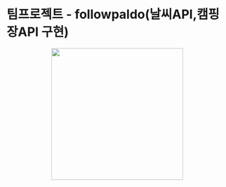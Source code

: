 # 팀프로젝트 - followpaldo(날씨API,캠핑장API 구현)



<p align="center"><img src="https://github.com/followpaldo/followpaldo_project/assets/151708233/333d689f-b45a-498f-9b56-4318beda2421" width="300"></p>

